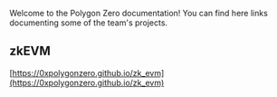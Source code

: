 Welcome to the Polygon Zero documentation!
You can find here links documenting some of the team's projects.

## zkEVM
[https://0xpolygonzero.github.io/zk_evm](https://0xpolygonzero.github.io/zk_evm)
